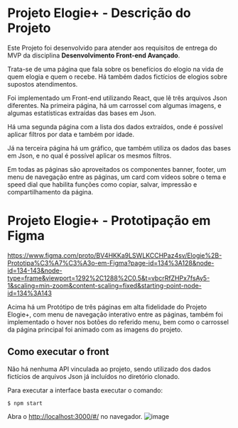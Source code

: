 # Projeto Elogie+ - Descrição do Projeto

Este Projeto foi desenvolvido para atender aos requisitos de entrega do MVP da disciplina **Desenvolvimento Front-end Avançado**.

Trata-se de uma página que fala sobre os benefícios do elogio na vida de quem elogia e quem o recebe. Há também dados fictícios de elogios sobre supostos atendimentos.

Foi implementado um Front-end utilizando React, que lê três arquivos Json diferentes. Na primeira página, há um carrossel com algumas imagens, e algumas estatísticas extraídas das bases em Json.

Há uma segunda página com a lista dos dados extraídos, onde é possível aplicar filtros por data e também por idade. 

Já na terceira página há um gráfico, que também utiliza os dados das bases em Json, e no qual é possível aplicar os mesmos filtros.

Em todas as páginas são aproveitados os componentes banner, footer, um menu de navegação entre as páginas, um card com vídeos sobre o tema e speed dial que habilita funções como copiar, salvar, impressão e compartilhamento da página.

# Projeto Elogie+ - Prototipação em Figma

https://www.figma.com/proto/BV4HKKa9LSWLKCCHPaz4sv/Elogie%2B-Prototipa%C3%A7%C3%A3o-em-Figma?page-id=134%3A128&node-id=134-143&node-type=frame&viewport=1292%2C1288%2C0.5&t=vbcrRfZHPx7fsAy5-1&scaling=min-zoom&content-scaling=fixed&starting-point-node-id=134%3A143

Acima há um Protótipo de três páginas em alta fidelidade do Projeto Elogie+, com menu de navegação interativo entre as páginas, também foi implementado o hover nos botões do referido menu, bem como o carrossel da página principal foi animado com as imagens do projeto.

## Como executar o front

Não há nenhuma API vinculada ao projeto, sendo utilizado dos dados fictícios de arquivos Json já incluídos no diretório clonado.

Para executar a interface basta executar o comando: 

```
$ npm start
```

Abra o [http://localhost:3000/#/](http://localhost:3000/#/) no navegador.
![image](https://github.com/user-attachments/assets/2b011519-d77c-44d2-bbdd-ea36a921793e)
